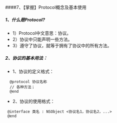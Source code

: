 ####7、【掌握】Protocol概念及基本使用
##### 1、什么是Protocol?
 * 1）Protocol中文意思：协议。
 * 2）协议中只能声明一些方法。
 * 3）遵守了协议，就等于拥有了协议中的所有方法。

##### 2、协议的基本用法：
 * 1、协议的定义格式：
```objc
  @protocol 协议名称
  // 各种方法；
  @end
 ```
 * 2、协议的使用格式：
```objc
 @interface 类名 : NSObject <协议名1，协议名2，...>
 @end
 ```

